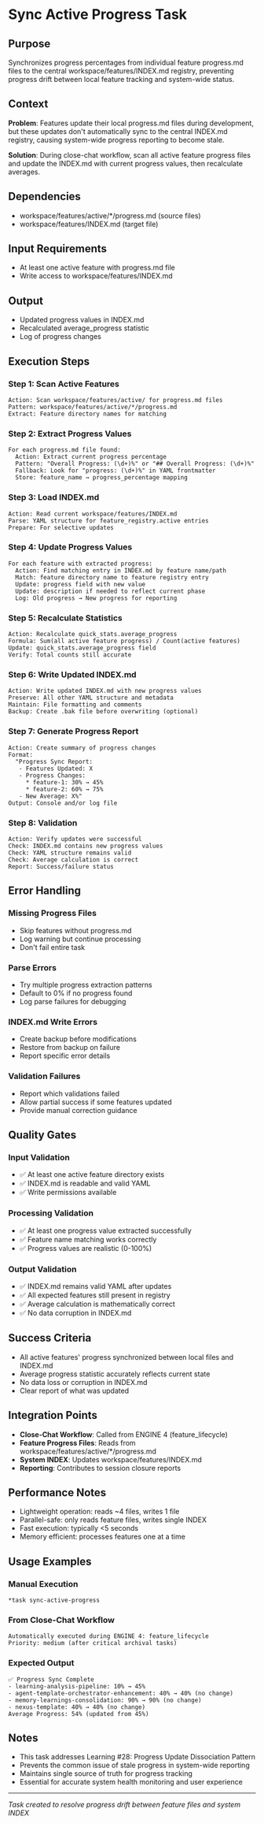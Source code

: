 <!-- version: 3.2.0 -->
<!-- system_version: 3.2.0 -->
<!-- last_modified: 2025-08-28T02:17:40.982931Z -->
<!-- migration_path: auto-generated -->

<!-- last_modified: 2025-08-28T02:17:11.279924Z -->
<!-- migration_path: auto-generated -->

<!-- last_modified: 2025-08-28T02:14:16Z -->
<!-- migration_path: auto-generated -->

# Sync Active Progress Task

## Purpose
Synchronizes progress percentages from individual feature progress.md files to the central workspace/features/INDEX.md registry, preventing progress drift between local feature tracking and system-wide status.

## Context
**Problem**: Features update their local progress.md files during development, but these updates don't automatically sync to the central INDEX.md registry, causing system-wide progress reporting to become stale.

**Solution**: During close-chat workflow, scan all active feature progress files and update the INDEX.md with current progress values, then recalculate averages.

## Dependencies
- workspace/features/active/*/progress.md (source files)
- workspace/features/INDEX.md (target file)

## Input Requirements
- At least one active feature with progress.md file
- Write access to workspace/features/INDEX.md

## Output
- Updated progress values in INDEX.md
- Recalculated average_progress statistic
- Log of progress changes

## Execution Steps

### Step 1: Scan Active Features
```
Action: Scan workspace/features/active/ for progress.md files
Pattern: workspace/features/active/*/progress.md
Extract: Feature directory names for matching
```

### Step 2: Extract Progress Values
```
For each progress.md file found:
  Action: Extract current progress percentage
  Pattern: "Overall Progress: (\d+)%" or "## Overall Progress: (\d+)%"
  Fallback: Look for "progress: (\d+)%" in YAML frontmatter
  Store: feature_name → progress_percentage mapping
```

### Step 3: Load INDEX.md
```
Action: Read current workspace/features/INDEX.md
Parse: YAML structure for feature_registry.active entries
Prepare: For selective updates
```

### Step 4: Update Progress Values
```
For each feature with extracted progress:
  Action: Find matching entry in INDEX.md by feature name/path
  Match: feature directory name to feature registry entry
  Update: progress field with new value
  Update: description if needed to reflect current phase
  Log: Old progress → New progress for reporting
```

### Step 5: Recalculate Statistics
```
Action: Recalculate quick_stats.average_progress
Formula: Sum(all active feature progress) / Count(active features)
Update: quick_stats.average_progress field
Verify: Total counts still accurate
```

### Step 6: Write Updated INDEX.md
```
Action: Write updated INDEX.md with new progress values
Preserve: All other YAML structure and metadata
Maintain: File formatting and comments
Backup: Create .bak file before overwriting (optional)
```

### Step 7: Generate Progress Report
```
Action: Create summary of progress changes
Format:
  "Progress Sync Report:
   - Features Updated: X
   - Progress Changes:
     * feature-1: 30% → 45%
     * feature-2: 60% → 75%
   - New Average: X%"
Output: Console and/or log file
```

### Step 8: Validation
```
Action: Verify updates were successful
Check: INDEX.md contains new progress values
Check: YAML structure remains valid
Check: Average calculation is correct
Report: Success/failure status
```

## Error Handling

### Missing Progress Files
- Skip features without progress.md
- Log warning but continue processing
- Don't fail entire task

### Parse Errors
- Try multiple progress extraction patterns
- Default to 0% if no progress found
- Log parse failures for debugging

### INDEX.md Write Errors
- Create backup before modifications
- Restore from backup on failure
- Report specific error details

### Validation Failures
- Report which validations failed
- Allow partial success if some features updated
- Provide manual correction guidance

## Quality Gates

### Input Validation
- ✅ At least one active feature directory exists
- ✅ INDEX.md is readable and valid YAML
- ✅ Write permissions available

### Processing Validation
- ✅ At least one progress value extracted successfully
- ✅ Feature name matching works correctly
- ✅ Progress values are realistic (0-100%)

### Output Validation
- ✅ INDEX.md remains valid YAML after updates
- ✅ All expected features still present in registry
- ✅ Average calculation is mathematically correct
- ✅ No data corruption in INDEX.md

## Success Criteria
- All active features' progress synchronized between local files and INDEX.md
- Average progress statistic accurately reflects current state
- No data loss or corruption in INDEX.md
- Clear report of what was updated

## Integration Points
- **Close-Chat Workflow**: Called from ENGINE 4 (feature_lifecycle)
- **Feature Progress Files**: Reads from workspace/features/active/*/progress.md
- **System INDEX**: Updates workspace/features/INDEX.md
- **Reporting**: Contributes to session closure reports

## Performance Notes
- Lightweight operation: reads ~4 files, writes 1 file
- Parallel-safe: only reads feature files, writes single INDEX
- Fast execution: typically <5 seconds
- Memory efficient: processes features one at a time

## Usage Examples

### Manual Execution
```
*task sync-active-progress
```

### From Close-Chat Workflow
```
Automatically executed during ENGINE 4: feature_lifecycle
Priority: medium (after critical archival tasks)
```

### Expected Output
```
✅ Progress Sync Complete
- learning-analysis-pipeline: 10% → 45%
- agent-template-orchestrator-enhancement: 40% → 40% (no change)
- memory-learnings-consolidation: 90% → 90% (no change)
- nexus-template: 40% → 40% (no change)
Average Progress: 54% (updated from 45%)
```

## Notes
- This task addresses Learning #28: Progress Update Dissociation Pattern
- Prevents the common issue of stale progress in system-wide reporting
- Maintains single source of truth for progress tracking
- Essential for accurate system health monitoring and user experience

---
*Task created to resolve progress drift between feature files and system INDEX*